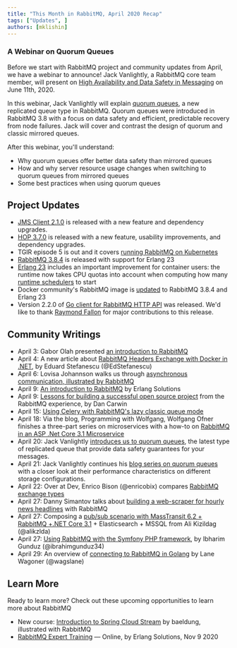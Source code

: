 ```yaml
---
title: "This Month in RabbitMQ, April 2020 Recap"
tags: ["Updates", ]
authors: [mklishin]
---
```


### A Webinar on Quorum Queues

Before we start with RabbitMQ project and community updates from April,
we have a webinar to announce! Jack Vanlightly, a RabbitMQ core team member,
will present on [High Availability and Data Safety in Messaging](https://www.brighttalk.com/webcast/14891/412069)
on June 11th, 2020.

In this webinar, Jack Vanlightly will explain [quorum queues](https://www.rabbitmq.com/quorum-queues.html),
a new replicated queue type in RabbitMQ. Quorum queues were introduced in RabbitMQ 3.8 with a focus on data safety
and efficient, predictable recovery from node failures.
Jack will cover and contrast the design of quorum and classic mirrored queues.

After this webinar, you'll understand:

 * Why quorum queues offer better data safety than mirrored queues
 * How and why server resource usage changes when switching to quorum queues from mirrored queues
 * Some best practices when using quorum queues

<!-- truncate -->

## Project Updates

 * [JMS Client 2.1.0](https://groups.google.com/d/msg/rabbitmq-users/Vg81lYLLKLA/sqKLJUhnAgAJ) is released with a new feature and dependency upgrades.
 * [HOP 3.7.0](https://groups.google.com/d/msg/rabbitmq-users/ON4haXBaKOw/je08cqx1AwAJ) is released with a new feature, usability improvements, and dependency upgrades.
 * TGIR episode 5 is out and it covers [running RabbitMQ on Kubernetes](https://www.youtube.com/watch?v=-yU95ocpBYs)
 * [RabbitMQ 3.8.4](https://github.com/rabbitmq/rabbitmq-server/releases/tag/v3.8.4) is released with support for Erlang 23
 * [Erlang 23](http://blog.erlang.org/OTP-23-Highlights/) includes an important improvement for container
    users: the runtime now takes CPU quotas into account when computing how many [runtime schedulers](https://www.rabbitmq.com/runtime.html) to start
 * Docker community's RabbitMQ image is [updated](https://github.com/docker-library/rabbitmq/issues/409) to RabbitMQ 3.8.4 and Erlang 23
 * Version 2.2.0 of [Go client for RabbitMQ HTTP API](https://github.com/michaelklishin/rabbit-hole/blob/master/ChangeLog.md) was released. We'd like to thank [Raymond Fallon](https://github.com/niclic) for major contributions to this release.


## Community Writings

 * April 3:  Gabor Olah presented [an introduction to RabbitMQ](https://www.erlang-solutions.com/blog/an-introduction-to-rabbitmq-what-is-rabbitmq.html)
 * April 4:  A new article about [RabbitMQ Headers Exchange with Docker in .NET](https://stefanescueduard.github.io/2020/04/04/rabbitmq-consumer-events-with-docker-in-dotnet/),  by Eduard Stefanescu (@EdStefanescu)
 * April 6:  Lovisa Johannson walks us through [asynchronous communication, illustrated by RabbitMQ](https://www.cloudamqp.com/blog/2016-09-13-asynchronous-communication-with-rabbitmq.html)
 * April 9:  [An introduction to RabbitMQ](https://slacker.ro/2020/04/09/an-introduction-to-rabbitmq-what-is-rabbitmq) by Erlang Solutions
 * April 9:  [Lessons for building a successful open source project](https://blogs.vmware.com/opensource/2020/04/09/open-source-contributions-rabbitmq/) from the RabbitMQ experience, by Dan Carwin
 * April 15:  [Using Celery with RabbitMQ's lazy classic queue mode](https://blog.whtsky.me/tech/2020/using-celery-with-rabbitmqs-lazy-queue/)
 * April 18: Via the blog, Programming with Wolfgang, Wolfgang Ofner finishes a three-part series on microservices with a how-to on [RabbitMQ in an ASP .Net Core 3.1 Microservice](https://www.programmingwithwolfgang.com/rabbitmq-in-an-asp-net-core-3-1-microservice/)
 * April 20:  Jack Vanlightly [introduces us to quorum queues](/posts/2020/04/rabbitmq-gets-an-ha-upgrade/), the latest type of replicated queue that provide data safety guarantees for your messages.
 * April 21:  Jack Vanlightly continues his [blog series on quorum queues](/posts/2020/04/quorum-queues-and-why-disks-matter/) with a closer look at their performance characteristics on different storage configurations.
 * April 22:  Over at Dev, Enrico Bison (@enricobix) compares [RabbitMQ exchange types](https://dev.to/enbis/amqp-exchange-type-comparison-using-go-rabbitmq-client-39p7)
 * April 27: Danny Simantov talks about [building a web-scraper for hourly news headlines](https://medium.com/swlh/backend-web-scraping-with-kubernetes-puppeteer-node-js-efe7513d834c) with RabbitMQ
 * April 27:  Composing a [pub/sub scenario with MassTransit 6.2 + RabbitMQ +.NET Core 3.1](https://medium.com/@alikzlda/a-simple-pub-sub-scenario-with-masstransit-6-2-rabbitmq-net-core-3-1-elasticsearch-mssql-5a65c993b2fd) + Elasticsearch + MSSQL from Ali Kizildag (@alikzlda)
 * April 27:  [Using RabbitMQ with the Symfony PHP framework](https://medium.com/@ibrahimgunduz34/using-rabbitmq-in-a-symfony-application-through-messenger-component-e61498b668b), by Ibharim Gunduz (@ibrahimgunduz34)
 * April 29:  An overview of [connecting to RabbitMQ in Golang](https://qvault.io/2020/04/29/connecting-to-rabbitmq-in-golang/) by Lane Wagoner (@wagslane)


## Learn More

Ready to learn more? Check out these upcoming opportunities to learn more about RabbitMQ

 * New course: [Introduction to Spring Cloud Stream](https://www.baeldung.com/spring-cloud-stream) by baeldung, illustrated with RabbitMQ
 * [RabbitMQ Expert Training](https://www.eventbrite.co.uk/e/rabbitmq-expert-training-online-tickets-102979348002) — Online, by Erlang Solutions, Nov 9 2020
